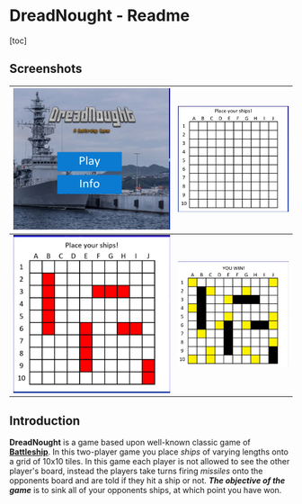 # DreadNought - Readme

[toc]

## Screenshots

| ![](dread1.jpg) | ![](dread2.png) |
| --------------- | --------------- |
| ![](dread3.png) | ![](dread6.png) |



## Introduction

**DreadNought** is a game based upon well-known classic game of **[Battleship](https://en.wikipedia.org/wiki/Battleship)**. In this two-player game you place *ships* of varying lengths onto a grid of 10x10 tiles. In this game each player is not allowed to see the other player's board, instead the players take turns firing *missiles* onto the opponents board and are told if they hit a ship or not. ***The objective of the game*** is to sink all of your opponents ships, at which point you have won. 